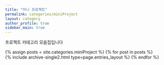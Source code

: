 ```yaml
---
title: "미니 프로젝트"
permalink: categories/miniProject
layout: category
author_profile: true
sidebar_main: true
---
```


프로젝트 카테고리 모음집입니다

{% assign posts = site.categories.miniProject %}
{% for post in posts %} {% include archive-single2.html type=page.entries_layout %} {% endfor %}